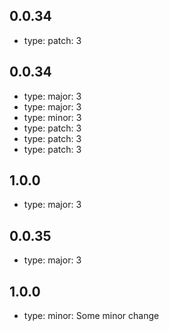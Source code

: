 

## 0.0.34

- type: patch: 3 


## 0.0.34

- type: major: 3 
- type: major: 3 
- type: minor: 3 
- type: patch: 3 
- type: patch: 3 
- type: patch: 3 


## 1.0.0

- type: major: 3 


## 0.0.35

- type: major: 3 


## 1.0.0

- type: minor: Some minor change
